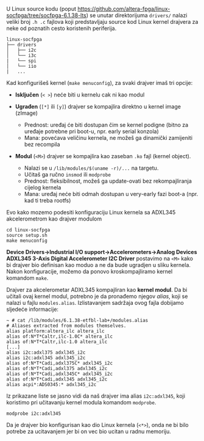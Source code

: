 U Linux source kodu (poput https://github.com/altera-fpga/linux-socfpga/tree/socfpga-6.1.38-lts) se unutar direktorijuma `drivers/` nalazi veliki broj `.h .c` fajlova koji predstavljaju 
source kod Linux kernel drajvera za neke od poznatih cesto koristenih periferija.
```
linux-socfpga
├── drivers
│   ├── i2c
│   └── i3c
|   └── spi
│   └── iio
|   ...
```

Kad konfigurišeš kernel (`make menuconfig`), za svaki drajver imaš tri opcije:
- **Isključen** (`< >`)  neće biti u kernelu cak ni kao modul

- **Ugrađen** (`[*]` ili `[y]`)  drajver se kompajlira direktno u kernel image (zImage)
    - Prednost: uređaj će biti dostupan čim se kernel podigne (bitno za uređaje potrebne pri boot-u, npr. early serial konzola)
    - Mana: povećava veličinu kernela, ne možeš ga dinamički zamijeniti bez recompila

- **Modul** (`<M>`) drajver se kompajlira kao zaseban `.ko` fajl (kernel object).
   - Nalazi se u `/lib/modules/$(uname -r)/...` na targetu.
   - Učitaš ga ručno `insmod` ili `modprobe`
   - Prednost: fleksibilnost, možeš ga update-ovati bez rekompajliranja cijelog kernela
   - Mana: uređaj neće biti odmah dostupan u very-early fazi boot-a (npr. kad ti treba rootfs)


Evo kako mozemo podesiti konfiguraciju Linux kernela sa ADXL345 akcelerometrom kao drajver modulom
```
cd linux-socfpga
source setup.sh
make menuconfig
```
**Device Drivers→Industrial I/O support→Accelerometers→Analog Devices ADXL345 3-Axis Digital Accelerometer I2C Driver** postavimo na `<M>` kako bi drajver bio definisan
kao moduo a ne da bude ugradjen u sliku kernela.
Nakon konfiguracije, možemo da ponovo kroskompajliramo kernel komandom `make`.

Drajver za akcelerometar ADXL345 kompajliran kao **kernel modul**. Da bi učitali ovaj kernel modul, potrebno je da pronađemo njegov *alias*, koji se nalazi u fajlu `modules.alias`. Izlistavanjem sadržaja ovog fajla dobijamo sljedeće informacije:
```
~ # cat /lib/modules/6.1.38-etfbl-lab+/modules.alias
# Aliases extracted from modules themselves.
alias platform:altera_ilc altera_ilc
alias of:N*T*Caltr,ilc-1.0C* altera_ilc
alias of:N*T*Caltr,ilc-1.0 altera_ilc
[...]
alias i2c:adxl375 adxl345_i2c
alias i2c:adxl345 adxl345_i2c
alias of:N*T*Cadi,adxl375C* adxl345_i2c
alias of:N*T*Cadi,adxl375 adxl345_i2c
alias of:N*T*Cadi,adxl345C* adxl345_i2c
alias of:N*T*Cadi,adxl345 adxl345_i2c
alias acpi*:ADS0345:* adxl345_i2c
```
Iz prikazane liste se jasno vidi da naš drajver ima alias `i2c:adxl345`, koji koristimo pri učitavanju kernel modula komandom `modprobe`.
```
modprobe i2c:adxl345
```
Da je drajver bio konfigurisan kao dio Linux kernela (`<*>`), onda ne bi bilo potrebe za ucitavanjem jer bi on vec bio ucitan u radnu memoriju.

